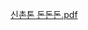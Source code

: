 [신촌톤 돈돈돈.pdf](https://github.com/sinchonthon-team3/Dont-Dont-Don-server/files/13914713/default.pdf)
